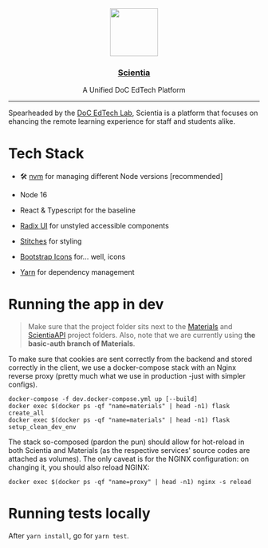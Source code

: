 <div align="center">
  <a href="https://www.scientia.doc.ic.ac.uk">
    <img src="https://scientia.doc.ic.ac.uk/images/logo.svg" height="96">
    <div align="center">
      <h3>Scientia</h3>
    </div>
  </a>
  <div align="center">A Unified DoC EdTech Platform</div>
</div>

---

Spearheaded by the [DoC EdTech Lab](https://edtech.pages.doc.ic.ac.uk/), Scientia is a platform that focuses on ehancing the remote learning experience for staff and students alike.

# Tech Stack

- 🛠 [nvm](https://github.com/nvm-sh/nvm) for managing different Node versions [recommended]

- Node 16
- React & Typescript for the baseline
- [Radix UI](https://www.radix-ui.com/) for unstyled accessible components
- [Stitches](https://stitches.dev/) for styling
- [Bootstrap Icons](https://icons.getbootstrap.com/) for... well, icons
- [Yarn](https://yarnpkg.com/) for dependency management


# Running the app in dev

> Make sure that the project folder sits next to the [Materials](https://gitlab.doc.ic.ac.uk/edtech/materials) and [ScientiaAPI](https://gitlab.doc.ic.ac.uk/edtech/scientia-api) project folders. Also, note that we are currently using **the basic-auth branch of Materials**.

To make sure that cookies are sent correctly from the backend and stored correctly in the client, we use a docker-compose
stack with an Nginx reverse proxy (pretty much what we use in production -just with simpler configs).

```shell
docker-compose -f dev.docker-compose.yml up [--build]
docker exec $(docker ps -qf "name=materials" | head -n1) flask create_all
docker exec $(docker ps -qf "name=materials" | head -n1) flask setup_clean_dev_env
```

The stack so-composed (pardon the pun) should allow for hot-reload in both Scientia and Materials (as the respective services' source codes are attached as volumes).
The only caveat is for the NGINX configuration: on changing it, you should also reload NGINX:

```shell
docker exec $(docker ps -qf "name=proxy" | head -n1) nginx -s reload
```


# Running tests locally

After `yarn install`, go for `yarn test`.
